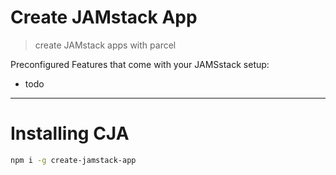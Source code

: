 # Create JAMstack App

> create JAMstack apps with parcel

Preconfigured Features that come with your JAMSstack setup:

* todo

---

# Installing CJA

```bash
npm i -g create-jamstack-app
```
